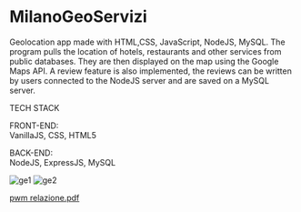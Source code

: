 # MilanoGeoServizi
Geolocation app made with HTML,CSS, JavaScript, NodeJS, MySQL. The program pulls the location of hotels, restaurants and other services from public databases. 
They are then displayed on the map using the Google Maps API. A review feature is also implemented, the reviews can be written by users connected to the NodeJS server
and are saved on a MySQL server.

TECH STACK

FRONT-END:  
VanillaJS, CSS, HTML5

BACK-END:  
NodeJS, ExpressJS, MySQL

![ge1](https://user-images.githubusercontent.com/66304521/132509668-10da3d2b-1bac-4961-a558-11ba69930947.PNG)
![ge2](https://user-images.githubusercontent.com/66304521/132509673-5ab9611f-a14a-487a-89dc-3809a00ba4ea.PNG)

[pwm relazione.pdf](https://github.com/Miller786/MilanoGeoServizi/files/7128813/pwm.relazione.pdf)
